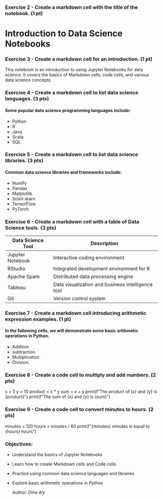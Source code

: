 ### Exercise 2 - Create a markdown cell with the title of the notebook. (1 pt)

# Introduction to Data Science Notebooks

### Exercise 3 - Create a markdown cell for an introduction. (1 pt)

This notebook is an introduction to using Jupyter Notebooks for data science. It covers the basics of Markdown cells, code cells, and various data science concepts.

### Exercise 4 - Create a markdown cell to list data science languages. (3 pts)
#### Some popular data science programming languages include:
- Python
- R
- Java 
- Scala
- SQL

### Exercise 5 - Create a markdown cell to list data science libraries. (3 pts)
 ####  Common data science libraries and frameworks include:
- NumPy
- Pandas
- Matplotlib
- Scikit-learn
- TensorFlow
- PyTorch

### Exercise 6 - Create a markdown cell with a table of Data Science tools. (3 pts)  

  | Data Science Tool | Description |
| --- | --- |
| Jupyter Notebook | Interactive coding environment |
| RStudio | Integrated development environment for R |
| Apache Spark | Distributed data processing engine |
| Tableau | Data visualization and business intelligence tool |
| Git | Version control system |

### Exercise 7 - Create a markdown cell introducing arithmetic expression examples. (1 pt)

#### In the following cells, we will demonstrate some basic arithmetic operations in Python.
- Addition
- subtraction
- Multiplication.
- Division.

### Exercise 8 - Create a code cell to multiply and add numbers. (2 pts)
x = 5
y = 10
product = x * y
sum = x + y
print(f"The product of {x} and {y} is {product}")
print(f"The sum of {x} and {y} is {sum}")

### Exercise 9 - Create a code cell to convert minutes to hours. (2 pts)
minutes = 120
hours = minutes / 60
print(f"{minutes} minutes is equal to {hours} hours")


### Objectives:
- Understand the basics of Jupyter Notebooks
- Learn how to create Markdown cells and Code cells
- Practice using common data science languages and libraries
- Explore basic arithmetic operations in Python

  

  *Author: Dina Aly*

